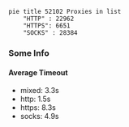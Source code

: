 
```mermaid
pie title 52102 Proxies in list
    "HTTP" : 22962
    "HTTPS": 6651
    "SOCKS" : 28384
```

### Some Info
#### Average Timeout

- mixed: 3.3s
- http: 1.5s
- https: 8.3s
- socks: 4.9s